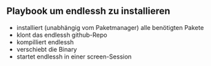## Playbook um endlessh zu installieren

* installiert (unabhängig vom Paketmanager) alle benötigten Pakete
* klont das endlessh github-Repo
* kompilliert endlessh
* verschiebt die Binary
* startet endlessh in einer screen-Session